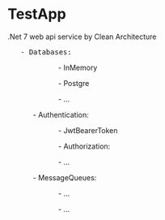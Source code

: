 # TestApp
<p>.Net 7 web api service by Clean Architecture</p>
<pre>	- Databases:</pre>
<p style="margin-left: 100px;">- InMemory</p>
<p style="margin-left: 100px;">- Postgre</p>
<p style="margin-left: 100px;">- ...</p>
<p style="margin-left: 50px;">- Authentication:</p>
<p style="margin-left: 100px;">- JwtBearerToken</p>
<p style="margin-left: 100px;">- Authorization:</p>
<p style="margin-left: 100px;">- ...</p>
<p style="margin-left: 50px;">- MessageQueues:</p>
<p style="margin-left: 100px;">- ...</p>
<p style="margin-left: 100px;">- ...</p>